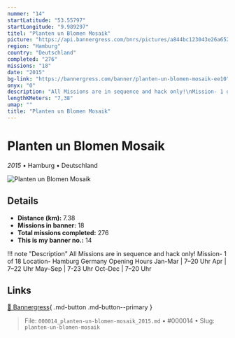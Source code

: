 ```yaml
---
nummer: "14"
startLatitude: "53.55797"
startLongitude: "9.989297"
titel: "Planten un Blomen Mosaik"
picture: "https://api.bannergress.com/bnrs/pictures/a844bc123043e26a652f2fef6fa42d3f"
region: "Hamburg"
country: "Deutschland"
completed: "276"
missions: "18"
date: "2015"
bg-link: "https://bannergress.com/banner/planten-un-blomen-mosaik-ee10"
onyx: "0"
description: "All Missions are in sequence and hack only!\nMission- 1 of 18\nLocation- Hamburg Germany\nOpening Hours\nJan-Mar | 7–20 Uhr\nApr | 7–22 Uhr\nMay–Sep | 7-23 Uhr\nOct–Dec | 7–20 Uhr"
lengthKMeters: "7,38"
umap: ""
title: "Planten un Blomen Mosaik"
---
```

# Planten un Blomen Mosaik

*2015* • Hamburg • Deutschland

![Planten un Blomen Mosaik](https://api.bannergress.com/bnrs/pictures/a844bc123043e26a652f2fef6fa42d3f)

## Details
- **Distance (km):** 7.38
- **Missions in banner:** 18
- **Total missions completed:** 276
- **This is my banner no.:** 14


!!! note "Description"
    All Missions are in sequence and hack only!
Mission- 1 of 18
Location- Hamburg Germany
Opening Hours
Jan-Mar | 7–20 Uhr
Apr | 7–22 Uhr
May–Sep | 7-23 Uhr
Oct–Dec | 7–20 Uhr



## Links
[🔗 Bannergress](https://bannergress.com/banner/planten-un-blomen-mosaik-ee10){ .md-button .md-button--primary }



> File: `000014_planten-un-blomen-mosaik_2015.md` • #000014 • Slug: `planten-un-blomen-mosaik`
